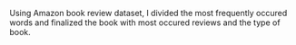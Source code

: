 Using Amazon book review dataset, I divided the most frequently occured words and finalized the book with most occured reviews and the type of book.
